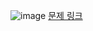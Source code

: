 ![image](https://github.com/SSAFY11-SEOUL-15/Algorithm/assets/97653343/32b03a29-1129-4ab3-a427-14bc6e4eba65)
[문제 링크](https://www.acmicpc.net/problem/9663)
